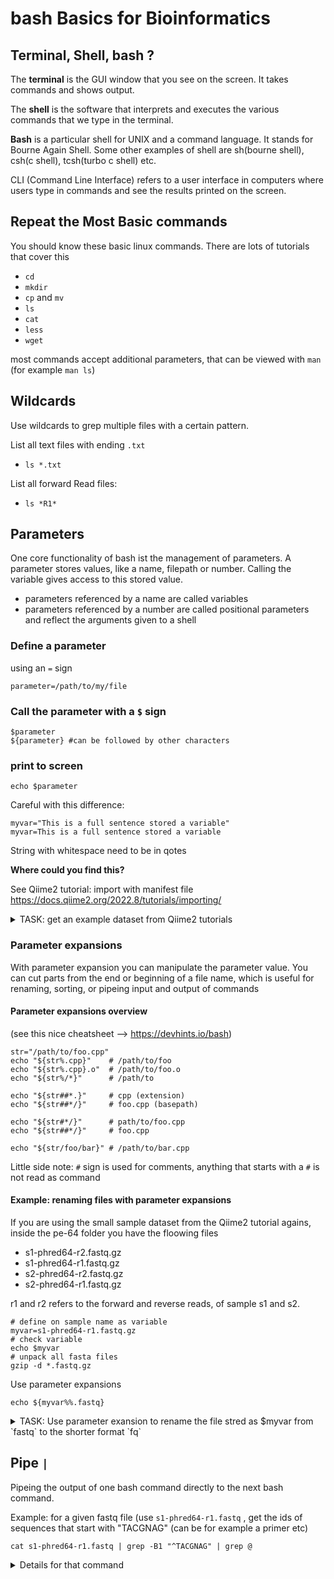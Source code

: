 # bash Basics for Bioinformatics

## Terminal, Shell, bash ?
The **terminal** is the GUI window that you see on the screen. It takes commands and shows output.

The **shell** is the software that interprets and executes the various commands that we type in the terminal.

**Bash** is a particular shell for UNIX and a command language.  It stands for Bourne Again Shell. Some other examples of shell are sh(bourne shell), csh(c shell), tcsh(turbo c shell) etc.

CLI (Command Line Interface) refers to a user interface in computers where users type in commands and see the results printed on the screen.

## Repeat the Most Basic commands 
You should know these basic linux commands. There are lots of tutorials that cover this
- `cd`   
- `mkdir`   
- `cp` and `mv`
- `ls`
- `cat`
- `less`
- `wget`

most commands accept additional parameters, that can be viewed with `man` (for example `man ls`)
## Wildcards
Use wildcards to grep multiple files with a certain pattern.

List all text files with ending `.txt`<br>
- `ls *.txt`

List all forward Read files:
- `ls *R1*` 


## Parameters

One core functionality of bash ist the management of parameters. A parameter stores values, like a name, filepath or number. Calling the variable gives access to this stored value. 
- parameters referenced by a name are called variables 
- parameters referenced by a number are called positional parameters and reflect the arguments given to a shell


### Define a parameter
using an `=` sign
```
parameter=/path/to/my/file
```
###  Call the parameter with a `$` sign

```
$parameter
${parameter} #can be followed by other characters
```
### print to screen
```
echo $parameter
```

Careful with this difference:

```
myvar="This is a full sentence stored a variable"
myvar=This is a full sentence stored a variable
```
String with whitespace need to be in qotes

**Where could you find this?** 

See Qiime2 tutorial: import with manifest file <br>
https://docs.qiime2.org/2022.8/tutorials/importing/ 


<details>
<summary>TASK: get an example dataset from Qiime2 tutorials</summary>

First get this small example dataset to play around with
```
# dowload folder with sequences
wget  "https://data.qiime2.org/2022.8/tutorials/importing/pe-64.zip"
# download manifest file
wget \
  -O "pe-64-manifest" \
  "https://data.qiime2.org/2022.8/tutorials/importing/pe-64-manifest"
# unpack 
unzip -q pe-64.zip
  ```

Print manifest file to screen: where is the parameter?
<details>
<summary>Solution</summary>
  
```cat pe-64-manifest```

--> the $PWD 
</details>

Print only sample ids to screen (use cut ...)

<details>
<summary>Solution</summary>
  
```cut -f1 pe-64-manifest```
  
Prints only the first column of tab delimited file
</details>

</details>

### Parameter expansions 
With parameter expansion you can manipulate the parameter value. You can cut parts from the end or beginning of a file name, which is useful for renaming, sorting, or pipeing input and output of commands

#### Parameter expansions overview

(see this nice cheatsheet --> https://devhints.io/bash)
```
str="/path/to/foo.cpp"
echo "${str%.cpp}"    # /path/to/foo
echo "${str%.cpp}.o"  # /path/to/foo.o
echo "${str%/*}"      # /path/to

echo "${str##*.}"     # cpp (extension)
echo "${str##*/}"     # foo.cpp (basepath)

echo "${str#*/}"      # path/to/foo.cpp
echo "${str##*/}"     # foo.cpp

echo "${str/foo/bar}" # /path/to/bar.cpp
```
Little side note: `#` sign is used for comments, anything that starts with a `#` is not read as command

####  Example: renaming files with parameter expansions
If you are using the small sample dataset from the Qiime2 tutorial agains, inside the pe-64 folder you have the floowing files

- s1-phred64-r2.fastq.gz
- s1-phred64-r1.fastq.gz
- s2-phred64-r2.fastq.gz
- s2-phred64-r1.fastq.gz

r1 and r2 refers to the forward and reverse reads, of sample s1 and s2.


```
# define on sample name as variable
myvar=s1-phred64-r1.fastq.gz
# check variable
echo $myvar
# unpack all fasta files
gzip -d *.fastq.gz
```
Use parameter expansions
```
echo ${myvar%%.fastq}
```
<details>
<summary>TASK: Use parameter exansion to rename the file stred as $myvar from `fastq` to the shorter format `fq`</summary>

Remember: renaming is done with `mv old-file newfile`

If files are in zipped format `.fastq.gz`, rename to `fq.gz`

<details>
<summary>Solution</summary>

```
mv $myvar ${myvar%%.fastq.gz}.fq.gz
```

Hint: 
This becomes powerful when combined with loops

```
for file in *.fastq.gz;  mv $file ${file%%.fastq.gz}.fq.gz; done
```

</details>
</details>




## Pipe `|`

Pipeing the output of one bash command directly to the next bash command.

Example: for a given fastq file (use `s1-phred64-r1.fastq` , get the ids of sequences that start with "TACGNAG" (can be for example a primer etc)

```
cat s1-phred64-r1.fastq | grep -B1 "^TACGNAG" | grep @
``` 

<details>
<summary>Details for that command</summary>

try the commands in order to see what happens

First read file:
```
cat s1-phred64-r1.fastq
```
now search for patterns with grep 
```
cat s1-phred64-r1.fastq | grep "^TACGNAG"   # the ^ sign means: only search for string that have this pattern at the beginning
```
but this only print the line with the pattren, to get the id, add the line above
```
cat s1-phred64-r1.fastq | grep -B1 "^TACGNAG" 
```
now keep only the id (starts with `@` sign )

```
cat s1-phred64-r1.fastq | grep -B1 "^TACGNAG" | grep @
```
</details>

